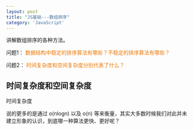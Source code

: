 ```yaml
---
layout: post
title: "JS基础---数组排序"
category: 'JavaScript'
---
```


讲解数组排序的各种方法。

问题1：
<font style="color: #ec7907;">数据结构中稳定的排序算法有哪些？不稳定的排序算法有哪些？</font>

问题2：
<font style="color: #ec7907;">时间复杂度和空间复杂度分别代表了什么？</font>

## 时间复杂度和空间复杂度

时间复杂度

说的更多的是通过 o(nlogn) 以及 o(n) 等来衡量，其实大多数时候我们对此并未建立形象的认识，到底哪一种算法更快、更好呢？